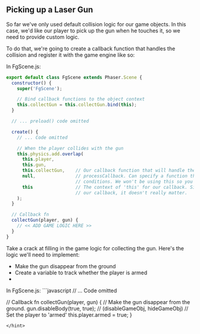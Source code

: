 ## Picking up a Laser Gun

So far we've only used default collision logic for our game objects. In this case, we'd like our player to pick up the gun when he touches it, so we need to provide custom logic.

To do that, we're going to create a callback function that handles the collision and register it with the game engine like so:

In FgScene.js:
```javascript
export default class FgScene extends Phaser.Scene {
  constructor() {
    super('FgScene');

    // Bind callback functions to the object context
    this.collectGun = this.collectGun.bind(this);
  }

  // ... preload() code omitted

  create() {
    // ... Code omitted

    // When the player collides with the gun
    this.physics.add.overlap(
      this.player,
      this.gun,
      this.collectGun,    // Our callback function that will handle the collision logic
      null,               // processCallback. Can specify a function that has custom collision
                          // conditions. We won't be using this so you can ignore it.
      this                // The context of 'this' for our callback. Since we're binding
                          // our callback, it doesn't really matter.
    );
  }

  // Callback fn
  collectGun(player, gun) {
    // << ADD GAME LOGIC HERE >>
  }
}
```

Take a crack at filling in the game logic for collecting the gun. Here's the logic we'll need to implement:

- Make the gun disappear from the ground
- Create a variable to track whether the player is armed
-

<hint title="Picking up the gun">
In FgScene.js:
```javascript
  // ... Code omitted

  // Callback fn
  collectGun(player, gun) {
    // Make the gun disappear from the ground.
    gun.disableBody(true, true); // (disableGameObj, hideGameObj)
    // Set the player to 'armed'
    this.player.armed = true;
  }
```
</hint>

